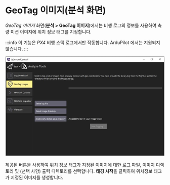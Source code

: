 # GeoTag 이미지(분석 화면)

_GeoTag 이미지_ 화면(**분석 > GeoTag 이미지**)에서는 비행 로그의 정보를 사용하여 측량 미션 이미지에 위치 정보 태그를 지정합니다.

:::info
이 기능은 _PX4_ 비행 스택 로그에서만 작동합니다.
ArduPilot 에서는 지원되지 않습니다.
:::

![GeoTag 이미지 보기 분석](../../../assets/analyze/geotag_images.jpg)

제공된 버튼을 사용하여 위치 정보 태그가 지정된 이미지에 대한 로그 파일, 이미지 디렉토리 및 (선택 사항) 출력 디렉토리를 선택합니다.
**태깅 시작**을 클릭하여 위치정보 태그가 지정된 이미지를 생성합니다.
